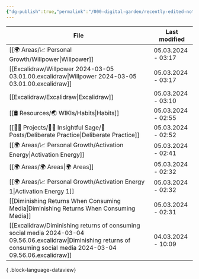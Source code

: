 ```yaml
---
{"dg-publish":true,"permalink":"/000-digital-garden/recently-edited-notes/","dgPassFrontmatter":true,"noteIcon":"3","created":"2023-12-14T09:05:52.599+05:30","updated":"2023-12-14T09:12:44.868+05:30"}
---
```


| File                                                                                                                                                                         | Last modified      |
| ---------------------------------------------------------------------------------------------------------------------------------------------------------------------------- | ------------------ |
| [[🌍 Areas/📈 Personal Growth/Willpower\|Willpower]]                                                                                                                      | 05.03.2024 - 03:17 |
| [[Excalidraw/Willpower 2024-03-05 03.01.00.excalidraw\|Willpower 2024-03-05 03.01.00.excalidraw]]                                                                         | 05.03.2024 - 03:17 |
| [[Excalidraw/Excalidraw\|Excalidraw]]                                                                                                                                     | 05.03.2024 - 03:10 |
| [[🛢️ Resources/🌏 WIKIs/Habits\|Habits]]                                                                                                                                 | 05.03.2024 - 02:55 |
| [[👷🏻 Projects/🧓🏻 Insightful Sage/📄 Posts/Deliberate Practice\|Deliberate Practice]]                                                                                  | 05.03.2024 - 02:52 |
| [[🌍 Areas/📈 Personal Growth/Activation Energy\|Activation Energy]]                                                                                                      | 05.03.2024 - 02:41 |
| [[🌍 Areas/🌍 Areas\|🌍 Areas]]                                                                                                                                           | 05.03.2024 - 02:32 |
| [[🌍 Areas/📈 Personal Growth/Activation Energy 1\|Activation Energy 1]]                                                                                                  | 05.03.2024 - 02:32 |
| [[Diminishing Returns When Consuming Media\|Diminishing Returns When Consuming Media]]                                                                                    | 05.03.2024 - 02:31 |
| [[Excalidraw/Diminishing returns of consuming social media 2024-03-04 09.56.06.excalidraw\|Diminishing returns of consuming social media 2024-03-04 09.56.06.excalidraw]] | 04.03.2024 - 10:09 |

{ .block-language-dataview}